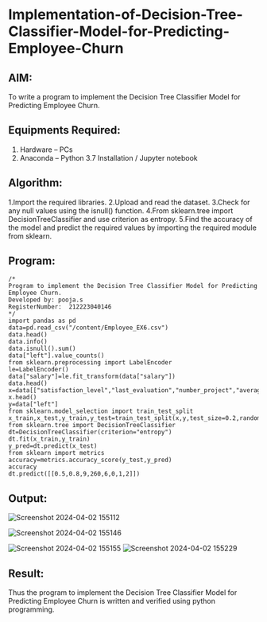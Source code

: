 # Implementation-of-Decision-Tree-Classifier-Model-for-Predicting-Employee-Churn

## AIM:
To write a program to implement the Decision Tree Classifier Model for Predicting Employee Churn.

## Equipments Required:
1. Hardware – PCs
2. Anaconda – Python 3.7 Installation / Jupyter notebook

## Algorithm:
1.Import the required libraries.
2.Upload and read the dataset.
3.Check for any null values using the isnull() function.
4.From sklearn.tree import DecisionTreeClassifier and use criterion as entropy.
5.Find the accuracy of the model and predict the required values by importing the required module from sklearn.


## Program:
```
/*
Program to implement the Decision Tree Classifier Model for Predicting Employee Churn.
Developed by: pooja.s
RegisterNumber:  212223040146
*/
import pandas as pd
data=pd.read_csv("/content/Employee_EX6.csv")
data.head()
data.info()
data.isnull().sum()
data["left"].value_counts()
from sklearn.preprocessing import LabelEncoder
le=LabelEncoder()
data["salary"]=le.fit_transform(data["salary"])
data.head()
x=data[["satisfaction_level","last_evaluation","number_project","average_montly_hours","time_spend_company","Work_accident","promotion_last_5years","salary"]]
x.head()
y=data["left"]
from sklearn.model_selection import train_test_split
x_train,x_test,y_train,y_test=train_test_split(x,y,test_size=0.2,random_state=100)
from sklearn.tree import DecisionTreeClassifier
dt=DecisionTreeClassifier(criterion="entropy")
dt.fit(x_train,y_train)
y_pred=dt.predict(x_test)
from sklearn import metrics
accuracy=metrics.accuracy_score(y_test,y_pred)
accuracy
dt.predict([[0.5,0.8,9,260,6,0,1,2]])
```

## Output:
![Screenshot 2024-04-02 155112](https://github.com/poojasen05/Implementation-of-Decision-Tree-Classifier-Model-for-Predicting-Employee-Churn/assets/150784373/882d3d2e-d594-4aad-84f8-6cd8e90d3430)

![Screenshot 2024-04-02 155146](https://github.com/poojasen05/Implementation-of-Decision-Tree-Classifier-Model-for-Predicting-Employee-Churn/assets/150784373/ebe49a44-989b-4b4a-95ab-ce9d68839899)


![Screenshot 2024-04-02 155155](https://github.com/poojasen05/Implementation-of-Decision-Tree-Classifier-Model-for-Predicting-Employee-Churn/assets/150784373/c28f4b0f-b4fe-43e7-8746-c7788933b38b)
![Screenshot 2024-04-02 155229](https://github.com/poojasen05/Implementation-of-Decision-Tree-Classifier-Model-for-Predicting-Employee-Churn/assets/150784373/8dcac9fc-1347-43c4-8699-ddb4df766c3c)


## Result:
Thus the program to implement the  Decision Tree Classifier Model for Predicting Employee Churn is written and verified using python programming.
